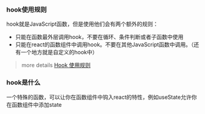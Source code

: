 ### hook使用规则

hook就是JavaScript函数，但是使用他们会有两个额外的规则：

- 只能在函数最外层调用hook，不要在循环、条件判断或者子函数中使用
- 只能在react的函数组件中调用hook。不要在其他JavaScript函数中调用。（还有一个地方就是自定义的hook中）

> more details [Hook 使用规则](https://react.docschina.org/docs/hooks-rules.html)

### hook是什么

一个特殊的函数，可以让你在函数组件中钩入react的特性，例如useState允许你在函数组件中添加state